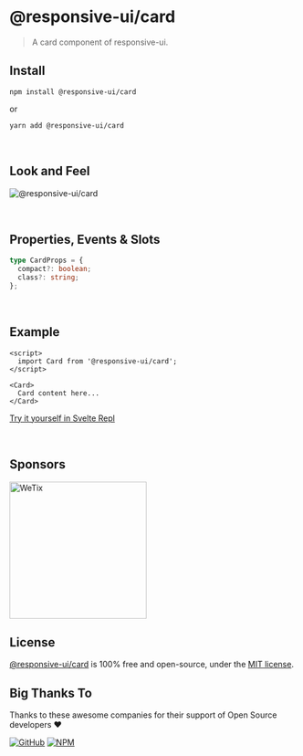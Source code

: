 # @responsive-ui/card

> A card component of responsive-ui.

## Install

```console
npm install @responsive-ui/card
```

or

```console
yarn add @responsive-ui/card
```

<br/>

## Look and Feel

<img src="https://user-images.githubusercontent.com/28108597/104024747-8f245c80-51fe-11eb-959f-34c879828373.png"
alt="@responsive-ui/card" />

<br/>

## Properties, Events & Slots

```ts
type CardProps = {
  compact?: boolean;
  class?: string;
};
```

<br/>

## Example

```svelte
<script>
  import Card from '@responsive-ui/card';
</script>

<Card>
  Card content here...
</Card>
```

[Try it yourself in Svelte Repl](https://svelte.dev/repl/32edf1b8b1a64be789c567980d5a5240?version=3.31.2)

<br/>

## Sponsors

<img src="https://asset.wetix.my/images/logo/wetix.png" alt="WeTix" width="240px">

## License

[@responsive-ui/card](https://github.com/wetix/responsive-ui/tree/master/components/card) is 100% free and open-source, under the [MIT license](https://github.com/wetix/responsive-ui/blob/master/LICENSE).

## Big Thanks To

Thanks to these awesome companies for their support of Open Source developers ❤

[![GitHub](https://jstools.dev/img/badges/github.svg)](https://github.com/open-source)
[![NPM](https://jstools.dev/img/badges/npm.svg)](https://www.npmjs.com/)
